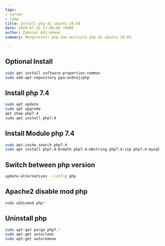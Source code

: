 ```yaml
---
tags:
- server
- lamp
title: Install php di ubuntu 20.04
date: 2020-07-26 17:00:00 +0000
author: Zahniar Adirahman
summary: Menginstall php dan multiple php di ubuntu 20.04

---
```

## Optional Install

```bash
sudo apt install software-properties-common
sudo add-apt-repository ppa:ondrej/php
```

## Install php 7.4

```bash
sudo apt update
sudo apt upgrade
apt show php7.4
sudo apt install php7.4
```

## Install Module php 7.4

```bash
sudo apt-cache search php7.4
sudo apt install php7.4-bcmath php7.4-mbstring php7.4-zip php7.4-mysql php7.4-sqlite3 php7.4-xml php7.4-json php7.4-xmlrpc php7.4-cgi php.4-curl php7.4-xsl php7.4-bz2 php7.4-gd
```


## Switch between php version
```bash
update-alternatives --config php
```

## Apache2 disable mod php
```bash
sudo a2dismod php*
```

## Uninstall php
```bash
sudo apt-get purge php7.*
sudo apt-get autoclean
sudo apt-get autoremove
```